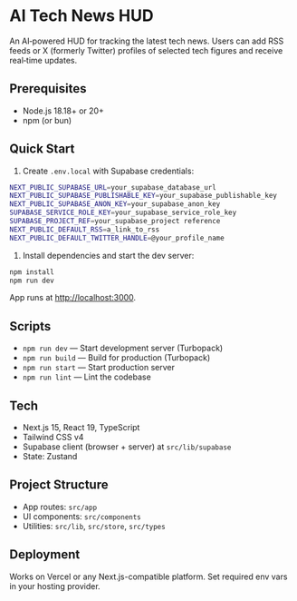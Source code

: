 # AI Tech News HUD

An AI‑powered HUD for tracking the latest tech news. Users can add RSS feeds or X (formerly Twitter) profiles of selected tech figures and receive real‑time updates.

## Prerequisites

- Node.js 18.18+ or 20+
- npm (or bun)

## Quick Start

1. Create `.env.local` with Supabase credentials:

```bash
NEXT_PUBLIC_SUPABASE_URL=your_supabase_database_url
NEXT_PUBLIC_SUPABASE_PUBLISHABLE_KEY=your_supabase_publishable_key
NEXT_PUBLIC_SUPABASE_ANON_KEY=your_supabase_anon_key
SUPABASE_SERVICE_ROLE_KEY=your_supabase_service_role_key
SUPABASE_PROJECT_REF=your_supabase_project reference
NEXT_PUBLIC_DEFAULT_RSS=a_link_to_rss
NEXT_PUBLIC_DEFAULT_TWITTER_HANDLE=@your_profile_name
```

1. Install dependencies and start the dev server:

```bash
npm install
npm run dev
```

App runs at [http://localhost:3000](http://localhost:3000).

## Scripts

- `npm run dev` — Start development server (Turbopack)
- `npm run build` — Build for production (Turbopack)
- `npm run start` — Start production server
- `npm run lint` — Lint the codebase

## Tech

- Next.js 15, React 19, TypeScript
- Tailwind CSS v4
- Supabase client (browser + server) at `src/lib/supabase`
- State: Zustand

## Project Structure

- App routes: `src/app`
- UI components: `src/components`
- Utilities: `src/lib`, `src/store`, `src/types`

## Deployment

Works on Vercel or any Next.js-compatible platform. Set required env vars in your hosting provider.
